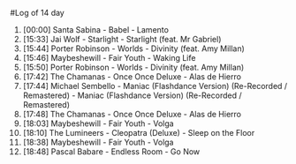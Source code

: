 #Log of 14 day

1. [00:00] Santa Sabina - Babel - Lamento
1. [15:33] Jai Wolf - Starlight - Starlight (feat. Mr Gabriel)
1. [15:44] Porter Robinson - Worlds - Divinity (feat. Amy Millan)
1. [15:46] Maybeshewill - Fair Youth - Waking Life
1. [15:50] Porter Robinson - Worlds - Divinity (feat. Amy Millan)
1. [17:42] The Chamanas - Once Once Deluxe - Alas de Hierro
1. [17:44] Michael Sembello - Maniac (Flashdance Version) (Re-Recorded / Remastered) - Maniac (Flashdance Version) (Re-Recorded / Remastered)
1. [17:48] The Chamanas - Once Once Deluxe - Alas de Hierro
1. [18:03] Maybeshewill - Fair Youth - Volga
1. [18:10] The Lumineers - Cleopatra (Deluxe) - Sleep on the Floor
1. [18:38] Maybeshewill - Fair Youth - Volga
1. [18:48] Pascal Babare - Endless Room - Go Now

